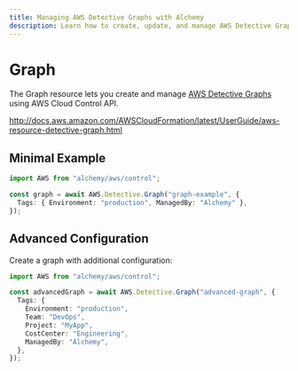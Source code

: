 ```yaml
---
title: Managing AWS Detective Graphs with Alchemy
description: Learn how to create, update, and manage AWS Detective Graphs using Alchemy Cloud Control.
---
```


# Graph

The Graph resource lets you create and manage [AWS Detective Graphs](https://docs.aws.amazon.com/detective/latest/userguide/) using AWS Cloud Control API.

http://docs.aws.amazon.com/AWSCloudFormation/latest/UserGuide/aws-resource-detective-graph.html

## Minimal Example

```ts
import AWS from "alchemy/aws/control";

const graph = await AWS.Detective.Graph("graph-example", {
  Tags: { Environment: "production", ManagedBy: "Alchemy" },
});
```

## Advanced Configuration

Create a graph with additional configuration:

```ts
import AWS from "alchemy/aws/control";

const advancedGraph = await AWS.Detective.Graph("advanced-graph", {
  Tags: {
    Environment: "production",
    Team: "DevOps",
    Project: "MyApp",
    CostCenter: "Engineering",
    ManagedBy: "Alchemy",
  },
});
```


